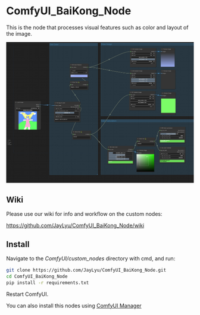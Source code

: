 # ComfyUI_BaiKong_Node

This is the node that processes visual features such as color and layout of the image.

![cover](./workflow/Workflow.png)

## Wiki

Please use our wiki for info and workflow on the custom nodes:

https://github.com/JayLyu/ComfyUI_BaiKong_Node/wiki

## Install

Navigate to the *ComfyUI/custom_nodes* directory with cmd, and run:

```bash
git clone https://github.com/JayLyu/ComfyUI_BaiKong_Node.git
cd ComfyUI_BaiKong_Node
pip install -r requirements.txt
```

Restart ComfyUI.

You can also install this nodes using [ComfyUI Manager](https://github.com/ltdrdata/ComfyUI-Manager)